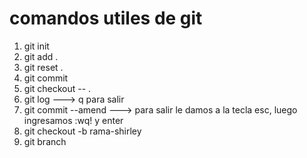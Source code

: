 # comandos utiles de git
1. git init
2. git add .
3. git reset .
4. git commit
5. git checkout -- .
6. git log ---> q para salir
7. git commit --amend ---> para salir le damos a la tecla esc, luego ingresamos :wq! y enter
8. git checkout -b rama-shirley
9. git branch

